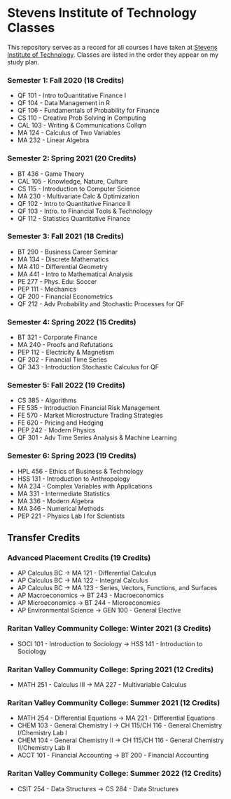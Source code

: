 # Stevens Institute of Technology Classes
This repository serves as a record for all courses I have taken at [Stevens Institute of Technology](https://stevens.edu). Classes are listed in the order they appear on my study plan.

### Semester 1: Fall 2020 (18 Credits)
- QF 101 - Intro toQuantitative Finance I
- QF 104 - Data Management in R
- QF 106 - Fundamentals of Probability for Finance
- CS 110 - Creative Prob Solving in Computing
- CAL 103 - Writing & Communications Collqm
- MA 124 - Calculus of Two Variables
- MA 232 - Linear Algebra

### Semester 2: Spring 2021 (20 Credits)
- BT 436 - Game Theory
- CAL 105 - Knowledge, Nature, Culture
- CS 115 - Introduction to Computer Science
- MA 230 - Multivariate Calc & Optimization
- QF 102 - Intro to Quantitative Finance II
- QF 103 - Intro. to Financial Tools & Technology
- QF 112 - Statistics Quantitative Finance

### Semester 3: Fall 2021 (18 Credits)
- BT 290 - Business Career Seminar
- MA 134 - Discrete Mathematics
- MA 410 - Differential Geometry
- MA 441 - Intro to Mathematical Analysis
- PE 277 - Phys. Edu: Soccer
- PEP 111 - Mechanics
- QF 200 - Financial Econometrics
- QF 212 - Adv Probability and Stochastic Processes for QF

### Semester 4: Spring 2022 (15 Credits)
- BT 321 - Corporate Finance
- MA 240 - Proofs and Refutations
- PEP 112 - Electricity & Magnetism
- QF 202 - Financial Time Series
- QF 343 - Introduction Stochastic Calculus for QF

### Semester 5: Fall 2022 (19 Credits)
- CS 385 - Algorithms
- FE 535 - Introduction Financial Risk Management
- FE 570 - Market Microstructure Trading Strategies
- FE 620 - Pricing and Hedging
- PEP 242 - Modern Physics
- QF 301 - Adv Time Series Analysis & Machine Learning

### Semester 6: Spring 2023 (19 Credits)
- HPL 456 - Ethics of Business & Technology
- HSS 131 - Introduction to Anthropology
- MA 234 - Complex Variables with Applications
- MA 331 - Intermediate Statistics
- MA 336 - Modern Algebra
- MA 346 - Numerical Methods
- PEP 221 - Physics Lab I for Scientists

## Transfer Credits

### Advanced Placement Credits (19 Credits)
- AP Calculus BC -> MA 121 - Differential Calculus
- AP Calculus BC -> MA 122 - Integral Calculus
- AP Calculus BC -> MA 123 - Series, Vectors, Functions, and Surfaces
- AP Macroeconomics -> BT 243 - Macroeconomics
- AP Microeconomics -> BT 244 - Microeconomics
- AP Environmental Science -> GEN 100 - General Elective

### Raritan Valley Community College: Winter 2021 (3 Credits)
- SOCI 101 - Introduction to Sociology -> HSS 141 - Introduction to Sociology

### Raritan Valley Community College: Spring 2021 (12 Credits)
- MATH 251 - Calculus III -> MA 227 - Multivariable Calculus

### Raritan Valley Community College: Summer 2021 (12 Credits)
- MATH 254 - Differential Equations -> MA 221 - Differential Equations
- CHEM 103 - General Chemistry I -> CH 115/CH 116 - General Chemistry I/Chemistry Lab I
- CHEM 104 - General Chemistry II -> CH 115/CH 116 - General Chemistry II/Chemistry Lab II
- ACCT 101 - Financial Accounting -> BT 200 - Financial Accounting

### Raritan Valley Community College: Summer 2022 (12 Credits)
- CSIT 254 - Data Structures -> CS 284 - Data Structures
